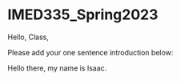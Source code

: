 # IMED335_Spring2023

Hello, Class,

Please add your one sentence introduction below:

Hello there, my name is Isaac.